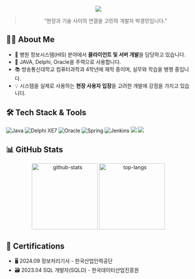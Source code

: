 <p align='center'>
  <img src="https://capsule-render.vercel.app/api?type=waving&color=ACBCFF&fontColor=0F1035&height=200&section=header&text=Welcome+to+Kyungmin's+Github!👋&fontSize=40"/>
</p>
<blockquote align="center">“현장과 기술 사이의 연결을 고민하 개발자 박경민입니다.”</blockquote>

## 👨‍💻 About Me
- 🏥 병원 정보시스템(HIS) 분야에서 **클라이언트 및 서버 개발**을 담당하고 있습니다.
- 💼 JAVA, Delphi, Oracle을 주력으로 사용합니다.
- 📚 방송통신대학교 컴퓨터과학과 4학년에 재학 중이며, 실무와 학습을 병행 중입니다.
- 💡 시스템을 실제로 사용하는 **현장 사용자 입장**을 고려한 개발에 강점을 가지고 있습니다.


## 🛠️ Tech Stack & Tools
<p align="left">
  <img src="https://img.shields.io/badge/Java-007396?style=for-the-badge&logo=java&logoColor=white" alt="Java"/>
  <img src="https://img.shields.io/badge/Delphi%20XE7-EA1F63?style=for-the-badge&logo=delphi&logoColor=white" alt="Delphi XE7"/>
  <img src="https://img.shields.io/badge/Oracle-F80000?style=for-the-badge&logo=oracle&logoColor=white" alt="Oracle"/>
  <img src="https://img.shields.io/badge/Spring-6DB33F?style=for-the-badge&logo=spring&logoColor=white" alt="Spring"/>
  <img src="https://img.shields.io/badge/Jenkins-D24939?style=for-the-badge&logo=jenkins&logoColor=white" alt="Jenkins"/>
  <img src="https://img.shields.io/badge/Notion-000000?style=flat-square&logo=notion&logoColor=white"/>
  <img src="https://img.shields.io/badge/GitLab-FC6D26?style=flat-square&logo=gitlab&logoColor=white"/>
</p>


## 📊 GitHub Stats
<div align="center">
  <img src="https://github-readme-stats.vercel.app/api?username=parkyungmin&show_icons=true&locale=en" alt="github-stats" height="180"/>
  <img src="https://github-readme-stats.vercel.app/api/top-langs?username=parkyungmin&show_icons=true&locale=en&layout=compact" alt="top-langs" height="180"/>
</div>


## 🏅 Certifications
- 🖥️ 2024.09 정보처리기사 - 한국산업인력공단
- 🗃️ 2023.04 SQL 개발자(SQLD) - 한국데이터산업진흥원
